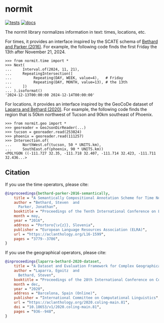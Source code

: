 normit
======

[![tests](https://github.com/clulab/normit/actions/workflows/tests.yml/badge.svg)](https://github.com/clulab/normit/actions/workflows/tests.yml)
[![docs](https://readthedocs.org/projects/normit/badge/?version=latest)](https://app.readthedocs.org/projects/normit/)

The normit library normalizes information in text: times, locations, etc.

For times, it provides an interface inspired by the SCATE schema of
[Bethard and Parker (2016)](#citation).
For example, the following code finds the first Friday the 13th after
November 21, 2024.

```pycon
>>> from normit.time import *
>>> Next(
...     Interval.of(2024, 11, 21),
...     RepeatingIntersection([
...          Repeating(DAY, WEEK, value=4),   # Friday
...          Repeating(DAY, MONTH, value=13), # the 13th
...     ])
... ).isoformat()
'2024-12-13T00:00:00 2024-12-14T00:00:00'
```

For locations, it provides an interface inspired by the GeoCoDe dataset of
[Laparra and Bethard (2020)](#citation).
For example, the following code finds the region that is 50km northwest of
Tucson and 90km southeast of Phoenix.
```pycon
>>> from normit.geo import *
>>> georeader = GeoJsonDirReader(...)
>>> tucson = georeader.read(253824)
>>> phoenix = georeader.read(111257)
>>> Intersection.of(
...     NorthWest.of(tucson, 50 * UNITS.km),
...     SouthEast.of(phoenix, 90 * UNITS.km))
<POLYGON ((-111.727 32.35, -111.718 32.407, -111.714 32.423, -111.711 32.436...>
```

Citation
--------
If you use the time operators, please cite:
```bibtex
@inproceedings{bethard-parker-2016-semantically,
    title = "A Semantically Compositional Annotation Scheme for Time Normalization",
    author = "Bethard, Steven  and
      Parker, Jonathan",
    booktitle = "Proceedings of the Tenth International Conference on Language Resources and Evaluation ({LREC}'16)",
    month = may,
    year = "2016",
    address = "Portoro{\v{z}}, Slovenia",
    publisher = "European Language Resources Association (ELRA)",
    url = "https://aclanthology.org/L16-1599",
    pages = "3779--3786",
}
```
If you use the geographical operators, please cite:
```bibtex
@inproceedings{laparra-bethard-2020-dataset,
    title = "A Dataset and Evaluation Framework for Complex Geographical Description Parsing",
    author = "Laparra, Egoitz  and
      Bethard, Steven",
    booktitle = "Proceedings of the 28th International Conference on Computational Linguistics",
    month = dec,
    year = "2020",
    address = "Barcelona, Spain (Online)",
    publisher = "International Committee on Computational Linguistics",
    url = "https://aclanthology.org/2020.coling-main.81",
    doi = "10.18653/v1/2020.coling-main.81",
    pages = "936--948",
}
```
